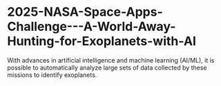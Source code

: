 # 2025-NASA-Space-Apps-Challenge---A-World-Away-Hunting-for-Exoplanets-with-AI
With advances in artificial intelligence and machine learning (AI/ML), it is possible to automatically analyze large sets of data collected by these missions to identify exoplanets.
